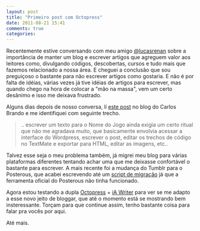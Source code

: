 ```yaml
---
layout: post
title: "Primeiro post com Octopress"
date: 2011-08-21 15:41
comments: true
categories: 
---
```

Recentemente estive conversando com meu amigo [@lucasrenan](http://twitter.com/lucasrenan) sobre a importância de manter um blog e escrever artigos que agreguem valor aos leitores como, divulgando códigos, descobertas, cursos e tudo mais que fazemos relacionado a nossa área. E cheguei a conclusão que sou preguiçoso o bastante para não escrever artigos como gostaria. E não é por falta de idéias, várias vezes já tive idéias de artigos para escrever, mas quando chego na hora de colocar a "mão na massa", vem um certo desânimo e isso me deixava frustrado.

Alguns dias depois de nosso conversa, lí [este post](http://nomedojogo.com/2011/08/19/blogando-como-um-hacker/) no blog do Carlos Brando e me identifiquei com seguinte trecho.

> .. escrever um texto para o Nome do Jogo ainda exigia um certo ritual que não me agradava muito, que basicamente envolvia acessar a interface do Wordpress, escrever o post, editar os trechos de código no TextMate e exportar para HTML, editar as imagens, etc..

Talvez esse seja o meu problema também, já migrei meu blog para várias plataformas diferentes tentando achar uma que me deixasse confortável o bastante para escrever. A mais recente foi a mudança do Tumblr para o Posterous, que acabei escrevendo até um [script de migração](https://github.com/guivinicius/TumblrToPosterous) já que a ferramenta oficial do Posterous não tinha funcionado.

Agora estou testando a dupla [Octopress](http://octopress.org/) + [iA Writer](http://www.iawriter.com/) para ver se me adapto a esse novo jeito de bloggar, que até o momento está se mostrando bem insteressante. Torçam para que continue assim, tenho bastante coisa para falar pra vocês por aqui.

Até mais.